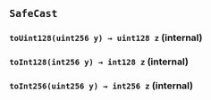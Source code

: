 ## `SafeCast`






### `toUint128(uint256 y) → uint128 z` (internal)





### `toInt128(int256 y) → int128 z` (internal)





### `toInt256(uint256 y) → int256 z` (internal)






